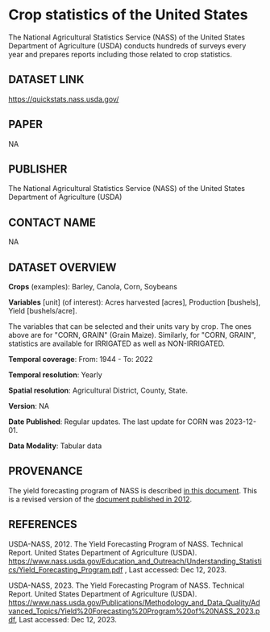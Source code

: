 # Crop statistics of the United States
The National Agricultural Statistics Service (NASS) of the United States Department of Agriculture (USDA) conducts hundreds of surveys every year and prepares reports including those related to crop statistics.

## DATASET LINK
https://quickstats.nass.usda.gov/

## PAPER
NA

## PUBLISHER
The National Agricultural Statistics Service (NASS) of the United States Department of Agriculture (USDA)

## CONTACT NAME
NA

## DATASET OVERVIEW
**Crops** (examples): Barley, Canola, Corn, Soybeans

**Variables** [unit] (of interest): Acres harvested [acres], Production [bushels], Yield [bushels/acre].

The variables that can be selected and their units vary by crop. The ones above are for "CORN, GRAIN" (Grain Maize). Similarly, for "CORN, GRAIN", statistics are available for IRRIGATED as well as NON-IRRIGATED.

**Temporal coverage**: From: 1944 - To: 2022

**Temporal resolution**: Yearly

**Spatial resolution**: Agricultural District, County, State.

**Version**: NA

**Date Published**: Regular updates. The last update for CORN was 2023-12-01.

**Data Modality**: Tabular data

## PROVENANCE
The yield forecasting program of NASS is described [in this document](https://www.nass.usda.gov/Publications/Methodology_and_Data_Quality/Advanced_Topics/Yield%20Forecasting%20Program%20of%20NASS_2023.pdf). This is a revised version of the [document published in 2012](https://www.nass.usda.gov/Education_and_Outreach/Understanding_Statistics/Yield_Forecasting_Program.pdf).

## REFERENCES
USDA-NASS, 2012. The Yield Forecasting Program of NASS. Technical Report. United States Department of Agriculture (USDA). https://www.nass.usda.gov/Education_and_Outreach/Understanding_Statistics/Yield_Forecasting_Program.pdf , Last accessed: Dec 12, 2023.

USDA-NASS, 2023. The Yield Forecasting Program of NASS. Technical Report. United States Department of Agriculture (USDA). https://www.nass.usda.gov/Publications/Methodology_and_Data_Quality/Advanced_Topics/Yield%20Forecasting%20Program%20of%20NASS_2023.pdf, Last accessed: Dec 12, 2023.
